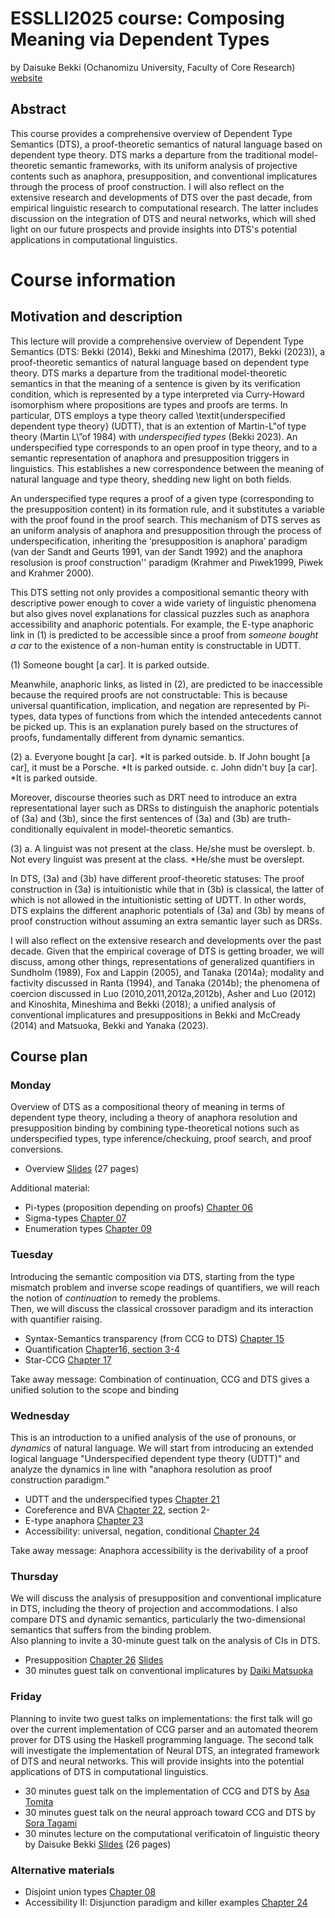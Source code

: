 # ESSLLI2025 course: Composing Meaning via Dependent Types

by Daisuke Bekki (Ochanomizu University, Faculty of Core Research) [website](https://github.com/DaisukeBekki)

## Abstract

This course provides a comprehensive overview of Dependent Type Semantics (DTS), a proof-theoretic semantics of natural language based on dependent type theory. DTS marks a departure from the traditional model-theoretic semantic frameworks, with its uniform analysis of projective contents such as anaphora, presupposition, and conventional implicatures through the process of proof construction. I will also reflect on the extensive research and developments of DTS over the past decade, from empirical linguistic research to computational research.  The latter includes discussion on the integration of DTS and neural networks, which will shed light on our future prospects and provide insights into DTS's potential applications in computational linguistics.

# Course information

## Motivation and description

This lecture will provide a comprehensive overview of Dependent Type Semantics (DTS: Bekki (2014), Bekki and Mineshima (2017), Bekki (2023)), a proof-theoretic semantics of natural language based on dependent type theory.  DTS marks a departure from the traditional model-theoretic semantics
in that the meaning of a sentence is given by its verification condition, which is represented by a type interpreted via Curry-Howard isomorphism where propositions are types and proofs are terms.
In particular, DTS employs a type theory called \textit{underspecified dependent type theory} (UDTT), that is an extention of Martin-L\"of type theory (Martin L\”of 1984) with *underspecified types* (Bekki 2023).  An underspecified type corresponds to an open proof in type theory, and to a semantic representation of anaphora and presupposition triggers in linguistics.  This establishes a new correspondence between the meaning of natural language and type theory, shedding new light on both fields.

An underspecified type requres a proof of a given type (corresponding to the presupposition content) in its formation rule, and it substitutes a variable with the proof found in the proof search.
This mechanism of DTS serves as an uniform analysis of anaphora and presupposition through the process of underspecification, inheriting the ‘presupposition is anaphora’ paradigm (van der Sandt and Geurts 1991, van der Sandt 1992) and the anaphora resolusion is proof construction'' paradigm (Krahmer and Piwek1999, Piwek and Krahmer 2000).

This DTS setting not only provides a compositional semantic theory with descriptive power enough to cover a wide variety of linguistic phenomena but also gives novel explanations for classical puzzles such as anaphora accessibility and anaphoric potentials.
For example, the E-type anaphoric link in (1) is predicted to be accessible since a proof from _someone bought a car_ to the existence of a non-human entity is constructable in UDTT.

(1)  Someone bought [a car].  It is parked outside.

Meanwhile, anaphoric links, as listed in (2), are predicted to be inaccessible because the required proofs are not constructable:
This is because universal quantification, implication, and negation are represented by Pi-types, data types of functions from which the intended antecedents cannot be picked up.  This is an explanation purely based on the structures of proofs, fundamentally different from dynamic semantics.

(2) a. Everyone bought [a car].  *It is parked outside.
     b. If John bought [a car], it must be a Porsche.  *It is parked outside.
     c. John didn't buy [a car].  *It is parked outside.

Moreover, discourse theories such as DRT need to introduce an extra representational layer such as DRSs to distinguish the anaphoric potentials of (3a) and (3b), since the first sentences of (3a) and (3b) are truth-conditionally equivalent in model-theoretic semantics.

(3) a. A linguist was not present at the class.  He/she must be overslept.
      b. Not every linguist was present at the class.  *He/she must be overslept.

In DTS, (3a) and (3b) have different proof-theoretic statuses: The proof construction in (3a) is intuitionistic while that in (3b) is classical, the latter of which is not allowed in the intuitionistic setting of UDTT.  In other words, DTS explains the different anaphoric potentials of (3a) and (3b) by means of proof construction without assuming an extra semantic layer such as DRSs.

I will also reflect on the extensive research and developments over the past decade.
Given that the empirical coverage of DTS is getting broader, we will discuss, among other things, representations of generalized quantifiers in Sundholm (1989), Fox and Lappin (2005), and Tanaka (2014a); modality and factivity discussed in Ranta (1994), and Tanaka (2014b); the phenomena of coercion discussed in Luo (2010,2011,2012a,2012b), Asher and Luo (2012) and Kinoshita, Mineshima and Bekki (2018); a unified analysis of conventional implicatures and presuppositions in Bekki and McCready (2014) and Matsuoka, Bekki and Yanaka (2023).

## Course plan

### Monday

Overview of DTS as a compositional theory of meaning in terms of dependent type theory, including a theory of anaphora resolution and presupposition binding by combining type-theoretical notions such as underspecified types, type inference/checkuing, proof search, and proof conversions.

- Overview [Slides](Bekki2025ESSLLIday1.pdf) (27 pages)

Additional material:
- Pi-types (proposition depending on proofs) [Chapter 06](DTSbookChapter06.pdf)
- Sigma-types [Chapter 07](DTSbookChapter07.pdf)
- Enumeration types [Chapter 09](DTSbookChapter09.pdf)

### Tuesday

Introducing the semantic composition via DTS, starting from the type mismatch problem and inverse scope readings of quantifiers, we will reach the notion of _continuation_ to remedy the problems.  
Then, we will discuss the classical crossover paradigm and its interaction with quantifier raising.

- Syntax-Semantics transparency (from CCG to DTS) [Chapter 15](DTSbookChapter15.pdf)
- Quantification [Chapter16, section 3-4](DTSbookChapter16.pdf)
- Star-CCG [Chapter 17](DTSbookChapter17.pdf)

Take away message: Combination of continuation, CCG and DTS gives a unified solution to the scope and binding  

### Wednesday

This is an introduction to a unified analysis of the use of pronouns, or _dynamics_ of natural language.
We will start from introducing an extended logical language "Underspecified dependent type theory (UDTT)" and analyze the dynamics in line with "anaphora resolution as proof construction paradigm."

- UDTT and the underspecified types [Chapter 21](DTSbookChapter21.pdf)
- Coreference and BVA [Chapter 22](DTSbookChapter22.pdf), section 2-
- E-type anaphora [Chapter 23](DTSbookChapter23.pdf)
- Accessibility: universal, negation, conditional [Chapter 24](DTSbookChapter24.pdf)

Take away message: Anaphora accessibility is the derivability of a proof

### Thursday

We will discuss the analysis of presupposition and conventional implicature in DTS, including the theory of projection and accommodations.  I also compare DTS and dynamic semantics, particularly the two-dimensional semantics that suffers from the binding problem.  
Also planning to invite a 30-minute guest talk on the analysis of CIs in DTS.

- Presupposition [Chapter 26](DTSbookChapter26.pdf) [Slides](2025ESSLLI_matsuoka.pdf)
- 30 minutes guest talk on conventional implicatures by [Daiki Matsuoka](https://daiki-matsuoka.com/)

### Friday

Planning to invite two guest talks on implementations: the first talk will go over the current implementation of CCG parser and an automated theorem prover for DTS using the Haskell programming language.  The second talk will investigate the implementation of Neural DTS, an integrated framework of DTS and neural networks.  This will provide insights into the potential applications of DTS in computational linguistics.

- 30 minutes guest talk on the implementation of CCG and DTS by [Asa Tomita](https://morning85.github.io/) 
- 30 minutes guest talk on the neural approach toward CCG and DTS by [Sora Tagami](https://bluesky0906.github.io/) 
- 30 minutes lecture on the computational verificatoin of linguistic theory by Daisuke Bekki [Slides](Bekki2025ESSLLIday5.pdf) (26 pages)

### Alternative materials

- Disjoint union types [Chapter 08](DTSbookChapter08.pdf)
- Accessibility II: Disjunction paradigm and killer examples [Chapter 24](DTSbookChapter24.pdf)
